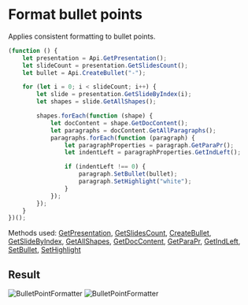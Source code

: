 # Format bullet points

Applies consistent formatting to bullet points.

```ts
(function () {
    let presentation = Api.GetPresentation();
    let slideCount = presentation.GetSlidesCount();
    let bullet = Api.CreateBullet("-");

    for (let i = 0; i < slideCount; i++) {
        let slide = presentation.GetSlideByIndex(i);
        let shapes = slide.GetAllShapes();

        shapes.forEach(function (shape) {
            let docContent = shape.GetDocContent();
            let paragraphs = docContent.GetAllParagraphs();
            paragraphs.forEach(function (paragraph) {
                let paragraphProperties = paragraph.GetParaPr();
                let indentLeft = paragraphProperties.GetIndLeft();

                if (indentLeft !== 0) {
                    paragraph.SetBullet(bullet);
                    paragraph.SetHighlight("white");
                }
            });
        });
    }
})();
```

Methods used: [GetPresentation](/docs/office-api/usage-api/presentation-api/Api/Methods/GetPresentation.md), [GetSlidesCount](/docs/office-api/usage-api/presentation-api/ApiPresentation/Methods/GetSlidesCount.md), [CreateBullet](/docs/office-api/usage-api/presentation-api/Api/Methods/CreateBullet.md), [GetSlideByIndex](/docs/office-api/usage-api/presentation-api/ApiPresentation/Methods/GetSlideByIndex.md), [GetAllShapes](/docs/office-api/usage-api/presentation-api/ApiSlide/Methods/GetAllShapes.md), [GetDocContent](/docs/office-api/usage-api/presentation-api/ApiShape/Methods/GetDocContent.md), [GetParaPr](/docs/office-api/usage-api/presentation-api/ApiParagraph/Methods/GetParaPr.md), [GetIndLeft](/docs/office-api/usage-api/presentation-api/ApiParaPr/Methods/GetIndLeft.md), [SetBullet](/docs/office-api/usage-api/presentation-api/ApiParagraph/Methods/SetBullet.md), [SetHighlight](/docs/office-api/usage-api/presentation-api/ApiParagraph/Methods/SetHighlight.md)

## Result

![BulletPointFormatter](/assets/images/plugins/bullet-point-formatter.png#gh-light-mode-only)
![BulletPointFormatter](/assets/images/plugins/bullet-point-formatter.dark.png#gh-dark-mode-only)

